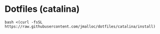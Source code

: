 # Dotfiles (catalina)

```shell
bash <(curl -fsSL https://raw.githubusercontent.com/jmalloc/dotfiles/catalina/install)
```
